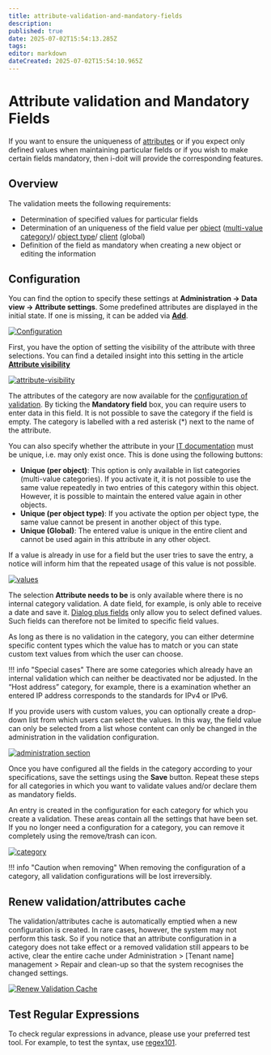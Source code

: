 ```yaml
---
title: attribute-validation-and-mandatory-fields
description: 
published: true
date: 2025-07-02T15:54:13.285Z
tags: 
editor: markdown
dateCreated: 2025-07-02T15:54:10.965Z
---
```


# Attribute validation and Mandatory Fields

If you want to ensure the uniqueness of [attributes](../glossary.md) or if you expect only defined values when maintaining particular fields or if you wish to make certain fields mandatory, then i-doit will provide the corresponding features.

## Overview

The validation meets the following requirements:

-   Determination of specified values for particular fields
-   Determination of an uniqueness of the field value per [object](../glossary.md) ([multi-value category](../basics/structure-of-the-it-documentation.md))/ [object type](../basics/structure-of-the-it-documentation.md)/ [client](../glossary.md) (global)
-   Definition of the field as mandatory when creating a new object or editing the information

## Configuration

You can find the option to specify these settings at **Administration → Data view → Attribute settings**. Some predefined attributes are displayed in the initial state. If one is missing, it can be added via [**Add**](../system-administration/administration/data-view/attribute-settings.md).

[![Configuration](../assets/images/en/efficient-documentation/attribute-validation-and-mandatory-fields/vup-1.png)](../assets/images/en/efficient-documentation/attribute-validation-and-mandatory-fields/vup-1.png)

First, you have the option of setting the visibility of the attribute with three selections. You can find a detailed insight into this setting in the article [**Attribute visibility**](../system-administration/administration/data-view/attribute-settings.md#attribute-visibility)

[![attribute-visibility](../assets/images/en/efficient-documentation/attribute-validation-and-mandatory-fields/vup-1.1.png)](../assets/images/en/efficient-documentation/attribute-validation-and-mandatory-fields/vup-1.1.png)

The attributes of the category are now available for the [configuration of validation](../system-administration/administration/data-view/attribute-settings.md#usage). By ticking the **Mandatory field** box, you can require users to enter data in this field. It is not possible to save the category if the field is empty. The category is labelled with a red asterisk (\*) next to the name of the attribute.

You can also specify whether the attribute in your [IT documentation](../basics/structure-of-the-it-documentation.md) must be unique, i.e. may only exist once. This is done using the following buttons:

-   **Unique (per object)**: This option is only available in list categories (multi-value categories). If you activate it, it is not possible to use the same value repeatedly in two entries of this category within this object. However, it is possible to maintain the entered value again in other objects.
-   **Unique (per object type)**: If you activate the option per object type, the same value cannot be present in another object of this type.
-   **Unique (Global)**: The entered value is unique in the entire client and cannot be used again in this attribute in any other object.

If a value is already in use for a field but the user tries to save the entry, a notice will inform him that the repeated usage of this value is not possible.

[![values](../assets/images/en/efficient-documentation/attribute-validation-and-mandatory-fields/vup-2.png)](../assets/images/en/efficient-documentation/attribute-validation-and-mandatory-fields/vup-2.png)

The selection **Attribute needs to be** is only available where there is no internal category validation. A date field, for example, is only able to receive a date and save it. [Dialog plus fields](../basics/attribute-fields.md#dialog-plus-field-extended-drop-down) only allow you to select defined values. Such fields can therefore not be limited to specific field values.

As long as there is no validation in the category, you can either determine specific content types which the value has to match or you can state custom text values from which the user can choose.

!!! info "Special cases"
    There are some categories which already have an internal validation which can neither be deactivated nor be adjusted. In the “Host address” category, for example, there is a examination whether an entered IP address corresponds to the standards for IPv4 or IPv6.

If you provide users with custom values, you can optionally create a drop-down list from which users can select the values. In this way, the field value can only be selected from a list whose content can only be changed in the administration in the validation configuration.

[![administration section](../assets/images/en/efficient-documentation/attribute-validation-and-mandatory-fields/vup-3.png)](../assets/images/en/efficient-documentation/attribute-validation-and-mandatory-fields/vup-3.png)

Once you have configured all the fields in the category according to your specifications, save the settings using the **Save** button. Repeat these steps for all categories in which you want to validate values and/or declare them as mandatory fields.

An entry is created in the configuration for each category for which you create a validation. These areas contain all the settings that have been set. If you no longer need a configuration for a category, you can remove it completely using the remove/trash can icon.

[![category](../assets/images/en/efficient-documentation/attribute-validation-and-mandatory-fields/vup-4.png)](../assets/images/en/efficient-documentation/attribute-validation-and-mandatory-fields/vup-4.png)

!!! info "Caution when removing"
    When removing the configuration of a category, all validation configurations will be lost irreversibly.

## Renew validation/attributes cache

The validation/attributes cache is automatically emptied when a new configuration is created. In rare cases, however, the system may not perform this task. So if you notice that an attribute configuration in a category does not take effect or a removed validation still appears to be active, clear the entire cache under Administration > [Tenant name] management > Repair and clean-up so that the system recognises the changed settings.

[![Renew Validation Cache](../assets/images/en/efficient-documentation/attribute-validation-and-mandatory-fields/vup-5.png)](../assets/images/en/efficient-documentation/attribute-validation-and-mandatory-fields/vup-5.png)

## Test Regular Expressions

To check regular expressions in advance, please use your preferred test tool. For example, to test the syntax, use [regex101](https://regex101.com/).

